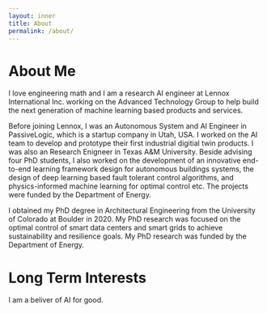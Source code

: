 ```yaml
---
layout: inner
title: About
permalink: /about/
---
```


# About Me

I love engineering math and I am a research AI engineer at Lennox International Inc. working on the Advanced Technology Group to help build the next generation of machine learning based products and services. 

Before joining Lennox, I was an Autonomous System and AI Engineer in PassiveLogic, which is a startup company in Utah, USA. I worked on the AI team to develop and prototype their first industrial digitial twin products. 
I was also an Research Enigneer in Texas A&M University. Beside advising four PhD students, I also worked on the development of an innovative end-to-end learning framework design for autonomous buildings systems, the design of deep learning based fault tolerant control algorithms, and physics-informed machine learning for optimal control etc. The projects were funded by the Department of Energy.

I obtained my PhD degree in Architectural Engineering from the University of Colorado at Boulder in 2020. My PhD research was focused on the optimal control of smart data centers and smart grids to achieve sustainability and resilience goals. My PhD research was funded by the Department of Energy.

# Long Term Interests

I am a beliver of AI for good. 



